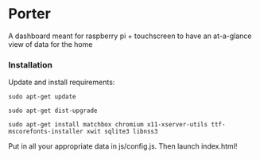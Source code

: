 # Porter
A dashboard meant for raspberry pi + touchscreen to have an at-a-glance view of data for the home

### Installation

Update and install requirements:

	sudo apt-get update

	sudo apt-get dist-upgrade
	
	sudo apt-get install matchbox chromium x11-xserver-utils ttf-mscorefonts-installer xwit sqlite3 libnss3

Put in all your appropriate data in js/config.js. Then launch index.html!
